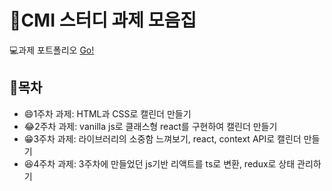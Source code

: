 # 🐹CMI 스터디 과제 모음집

💻과제 포트폴리오 [Go!](https://kingyong9169.github.io/CMI-Calender/)

## 🚗목차

- 😄1주차 과제: HTML과 CSS로 캘린더 만들기
- 😂2주차 과제: vanilla js로 클래스형 react를 구현하여 캘린더 만들기
- 😁3주차 과제: 라이브러리의 소중함 느껴보기, react, context API로 캘린더 만들기
- 😆4주차 과제: 3주차에 만들었던 js기반 리액트를 ts로 변환, redux로 상태 관리하기
